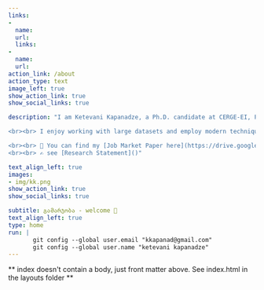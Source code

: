 ```yaml
---
links:
- 
  name: 
  url: 
  links:
- 
  name: 
  url: 
action_link: /about
action_type: text
image_left: true
show_action_link: true
show_social_links: true

description: "I am Ketevani Kapanadze, a Ph.D. candidate at CERGE-EI, Prague. I am participating in the 2022–2023 academic job market. My current research interests lie at the intersection of economic geography, urban & regional economics, labor economics and European integration. In 2019-2020, I was a visiting researcher at the Massachusetts Institute of Technology (MIT). In 2021, I became young economist of the year - the prize by _the Czech Economic Society_. [The award winning paper](https://drive.google.com/file/d/1clfTVJZ4ETX-mJCT7LZaJz2TztiIhL65/view?usp=sharing) is currently under R&R in _the Journal of Economic Geography_. 

<br><br> I enjoy working with large datasets and employ modern techniques to crawl data and create databases from open sources. I also work with remotely sensed images and use unconventional data sources for economic analysis - daytime & nighttime satellite images.

<br><br> 📰 You can find my [Job Market Paper here](https://drive.google.com/file/d/1Q7EJAZSThgoVWKASzJWu2is69OKvULgA/view?usp=sharing). 
<br><br> ✍️ see [Research Statement]()"

text_align_left: true
images:
- img/kk.png
show_action_link: true
show_social_links: true

subtitle: გამარჯობა - welcome 🤝
text_align_left: true
type: home
run: |
       git config --global user.email "kkapanad@gmail.com"
       git config --global user.name "ketevani kapanadze"
---
```


** index doesn't contain a body, just front matter above.
See index.html in the layouts folder **

